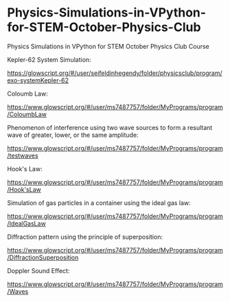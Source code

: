 # Physics-Simulations-in-VPython-for-STEM-October-Physics-Club
Physics Simulations in VPython for STEM October Physics Club Course

Kepler-62 System Simulation:

https://glowscript.org/#/user/seifeldinhegendy/folder/physicsclub/program/exo-systemKepler-62

Coloumb Law:

https://www.glowscript.org/#/user/ms7487757/folder/MyPrograms/program/ColoumbLaw

Phenomenon of interference using two wave sources to form a resultant wave of greater, lower, or the same amplitude:

https://www.glowscript.org/#/user/ms7487757/folder/MyPrograms/program/testwaves

Hook's Law:

https://www.glowscript.org/#/user/ms7487757/folder/MyPrograms/program/Hook'sLaw

Simulation of gas particles in a container using the ideal gas law:

https://www.glowscript.org/#/user/ms7487757/folder/MyPrograms/program/IdealGasLaw

Diffraction pattern using the principle of superposition:

https://www.glowscript.org/#/user/ms7487757/folder/MyPrograms/program/DiffractionSuperposition

Doppler Sound Effect:

https://www.glowscript.org/#/user/ms7487757/folder/MyPrograms/program/Waves










